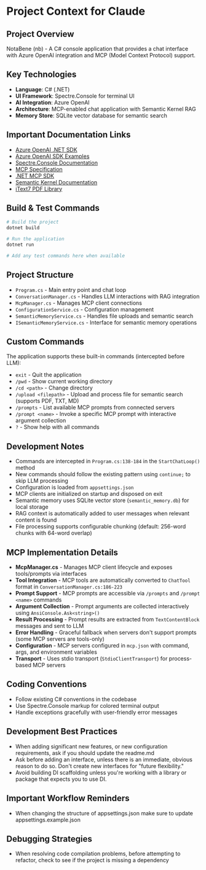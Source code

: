 # Project Context for Claude

## Project Overview
NotaBene (nb) - A C# console application that provides a chat interface with Azure OpenAI integration and MCP (Model Context Protocol) support.

## Key Technologies
- **Language**: C# (.NET)
- **UI Framework**: Spectre.Console for terminal UI
- **AI Integration**: Azure OpenAI
- **Architecture**: MCP-enabled chat application with Semantic Kernel RAG
- **Memory Store**: SQLite vector database for semantic search

## Important Documentation Links
- [Azure OpenAI .NET SDK](https://github.com/openai/openai-dotnet)
- [Azure OpenAI SDK Examples](https://github.com/openai/openai-dotnet/tree/main/examples)
- [Spectre.Console Documentation](https://spectreconsole.net/)
- [MCP Specification](https://modelcontextprotocol.io/)
- [.NET MCP SDK](https://github.com/modelcontextprotocol/csharp-sdk)
- [Semantic Kernel Documentation](https://learn.microsoft.com/en-us/semantic-kernel/)
- [iText7 PDF Library](https://itextpdf.com/en/products/itext-7)

## Build & Test Commands
```bash
# Build the project
dotnet build

# Run the application
dotnet run

# Add any test commands here when available
```

## Project Structure
- `Program.cs` - Main entry point and chat loop
- `ConversationManager.cs` - Handles LLM interactions with RAG integration
- `McpManager.cs` - Manages MCP client connections
- `ConfigurationService.cs` - Configuration management
- `SemanticMemoryService.cs` - Handles file uploads and semantic search
- `ISemanticMemoryService.cs` - Interface for semantic memory operations

## Custom Commands
The application supports these built-in commands (intercepted before LLM):
- `exit` - Quit the application
- `/pwd` - Show current working directory
- `/cd <path>` - Change directory
- `/upload <filepath>` - Upload and process file for semantic search (supports PDF, TXT, MD)
- `/prompts` - List available MCP prompts from connected servers
- `/prompt <name>` - Invoke a specific MCP prompt with interactive argument collection
- `?` - Show help with all commands

## Development Notes
- Commands are intercepted in `Program.cs:138-184` in the `StartChatLoop()` method
- New commands should follow the existing pattern using `continue;` to skip LLM processing
- Configuration is loaded from `appsettings.json`
- MCP clients are initialized on startup and disposed on exit
- Semantic memory uses SQLite vector store (`semantic_memory.db`) for local storage
- RAG context is automatically added to user messages when relevant content is found
- File processing supports configurable chunking (default: 256-word chunks with 64-word overlap)

## MCP Implementation Details
- **McpManager.cs** - Manages MCP client lifecycle and exposes tools/prompts via interfaces
- **Tool Integration** - MCP tools are automatically converted to `ChatTool` format in `ConversationManager.cs:186-223`
- **Prompt Support** - MCP prompts are accessible via `/prompts` and `/prompt <name>` commands
- **Argument Collection** - Prompt arguments are collected interactively using `AnsiConsole.Ask<string>()`
- **Result Processing** - Prompt results are extracted from `TextContentBlock` messages and sent to LLM
- **Error Handling** - Graceful fallback when servers don't support prompts (some MCP servers are tools-only)
- **Configuration** - MCP servers configured in `mcp.json` with command, args, and environment variables
- **Transport** - Uses stdio transport (`StdioClientTransport`) for process-based MCP servers

## Coding Conventions
- Follow existing C# conventions in the codebase
- Use Spectre.Console markup for colored terminal output
- Handle exceptions gracefully with user-friendly error messages

## Development Best Practices
- When adding significant new features, or new configuration requirements, ask if you should update the readme.md
- Ask before adding an interface, unless there is an immediate, obvious reason to do so. Don't create new interfaces for "future flexibility."
- Avoid building DI scaffolding unless you're working with a library or package that expects you to use DI.

## Important Workflow Reminders
- When changing the structure of appsettings.json make sure to update appsettings.example.json

## Debugging Strategies
- When resolving code compilation problems, before attempting to refactor, check to see if the project is missing a dependency